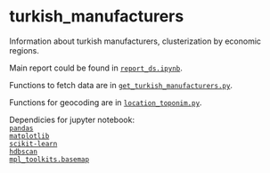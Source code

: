 # turkish_manufacturers
Information about turkish manufacturers, clusterization by economic regions.  

Main report could be found in [`report_ds.ipynb`](https://github.com/aprotopopov/turkish_manufacturers/blob/master/report_ds.ipynb).

Functions to fetch data are in [`get_turkish_manufacturers.py`](https://github.com/aprotopopov/turkish_manufacturers/blob/master/get_turkish_manufacturers.py).  

Functions for geocoding are in [`location_toponim.py`](https://github.com/aprotopopov/turkish_manufacturers/blob/master/location_toponim.py).

Dependicies for jupyter notebook:  
[`pandas`](http://pandas.pydata.org/)  
[`matplotlib`](http://matplotlib.org/)  
[`scikit-learn`](http://scikit-learn.org/)  
[`hdbscan`](https://github.com/lmcinnes/hdbscan)  
[`mpl_toolkits.basemap`](http://matplotlib.org/basemap/index.html)  
